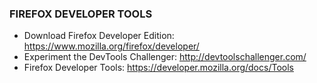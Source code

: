 ### FIREFOX DEVELOPER TOOLS ###

* Download Firefox Developer Edition: https://www.mozilla.org/firefox/developer/
* Experiment the DevTools Challenger: http://devtoolschallenger.com/
* Firefox Developer Tools: https://developer.mozilla.org/docs/Tools
